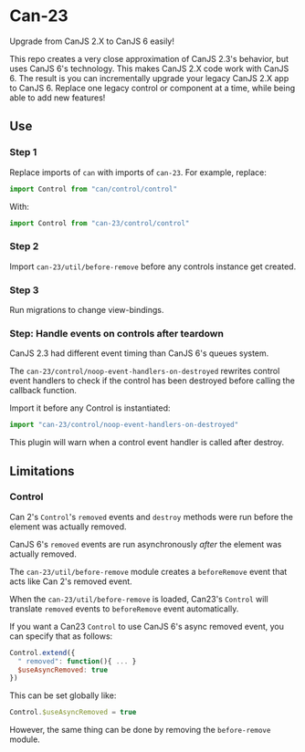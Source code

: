 # Can-23

Upgrade from CanJS 2.X to CanJS 6 easily!

This repo creates a very close approximation of CanJS 2.3's behavior, but uses CanJS 6's technology. This makes
CanJS 2.X code work with CanJS 6. The result is you can incrementally upgrade your legacy CanJS 2.X app to
CanJS 6.  Replace one legacy control or component at a time, while being able to add new features!


## Use

### Step 1

Replace imports of `can` with imports of `can-23`.  For example, replace:

```js
import Control from "can/control/control"
```

With:

```js
import Control from "can-23/control/control"
```

### Step 2

Import `can-23/util/before-remove` before any controls instance get created.


### Step 3

Run migrations to change view-bindings.

### Step: Handle events on controls after teardown

CanJS 2.3 had different event timing than CanJS 6's queues system.

The `can-23/control/noop-event-handlers-on-destroyed` rewrites control event
handlers to check if the control has been destroyed before calling the callback function.

Import it before any Control is instantiated:

```js
import "can-23/control/noop-event-handlers-on-destroyed"
```

This plugin will warn when a control event handler is called after destroy. 

## Limitations

### Control

Can 2's `Control`'s `removed` events and `destroy` methods were run before the element was actually removed.

CanJS 6's `removed` events are run asynchronously _after_ the element was actually removed.

The `can-23/util/before-remove` module creates a `beforeRemove` event that acts like Can 2's removed event.

When the `can-23/util/before-remove` is loaded, Can23's `Control` will translate `removed` events to `beforeRemove`
event automatically.  

If you want a Can23 `Control` to use CanJS 6's async removed event, you can specify that as follows:

```js
Control.extend({
  " removed": function(){ ... }
  $useAsyncRemoved: true
})
```

This can be set globally like:

```js
Control.$useAsyncRemoved = true
```

However, the same thing can be done by removing the `before-remove` module.
